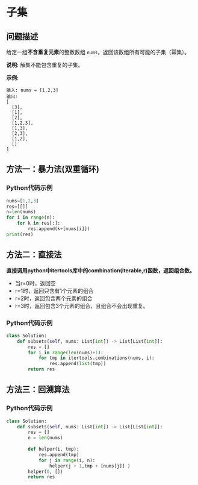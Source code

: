 # 子集
## 问题描述
给定一组**不含重复元素**的整数数组 ```nums```，返回该数组所有可能的子集（幂集）。

**说明:** 解集不能包含重复的子集。

**示例:**
```
输入: nums = [1,2,3]
输出:
[
  [3],
  [1],
  [2],
  [1,2,3],
  [1,3],
  [2,3],
  [1,2],
  []
]
```


## 方法一：暴力法(双重循环)
### Python代码示例
```python
nums=[1,2,3]
res=[[]]
n=len(nums)
for i in range(n):
    for k in res[:]:
        res.append(k+[nums[i]])
print(res)
```


## 方法二：直接法
**直接调用python中itertools库中的combination(iterable,r)函数，返回组合数。**
+ 当r=0时，返回空
+ r=1时，返回只含有1个元素的组合
+ r=2时，返回包含两个元素的组合
+ r=3时，返回包含3个元素的组合，且组合不会出现重复。
### Python代码示例
```python
class Solution:
    def subsets(self, nums: List[int]) -> List[List[int]]:
        res = []
        for i in range(len(nums)+1):
            for tmp in itertools.combinations(nums, i):
                res.append(list(tmp))
        return res
```

## 方法三：回溯算法
### Python代码示例
```python
class Solution:
    def subsets(self, nums: List[int]) -> List[List[int]]:
        res = []
        n = len(nums)
        
        def helper(i, tmp):
            res.append(tmp)
            for j in range(i, n):
                helper(j + 1,tmp + [nums[j]] )
        helper(0, [])
        return res
```
